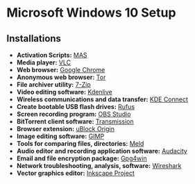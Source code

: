 # Microsoft Windows 10 Setup

## Installations

- **Activation Scripts:** [MAS](https://github.com/massgravel/Microsoft-Activation-Scripts)
 - **Media player:** [VLC](https://www.videolan.org/)
 - **Web browser:** [Google Chrome](https://www.google.com/intl/en_in/chrome/)
- **Anonymous web browser:** [Tor](https://www.torproject.org/download/)
 - **File archiver utility:** [7-Zip](https://www.7-zip.org/)
- **Video editing software:** [Kdenlive](https://kdenlive.org/en/)
 - **Wireless communications and data transfer:** [KDE Connect](https://kdeconnect.kde.org/)
 - **Create bootable USB flash drives:** [Rufus](https://github.com/pbatard/rufus/)
- **Screen recording program:** [OBS Studio](https://obsproject.com/)
 - **BitTorrent client software:** [Transmission](https://transmissionbt.com/download/)
 - **Browser extension:** [uBlock Origin](https://chrome.google.com/webstore/detail/ublock-origin/cjpalhdlnbpafiamejdnhcphjbkeiagm?hl=en)
- **Image editing software:** [GIMP](https://www.gimp.org/)
- **Tools for comparing files, directories:** [Meld](https://meldmerge.org/)
- **Audio editor and recording application software:** [Audacity](https://www.audacityteam.org/download/)
- **Email and file encryption package:** [Gpg4win](https://www.gpg4win.org/)
- **Network troubleshooting, analysis, software:** [Wireshark](https://www.wireshark.org/)
- **Vector graphics editor:** [Inkscape Project](https://inkscape.org/)
